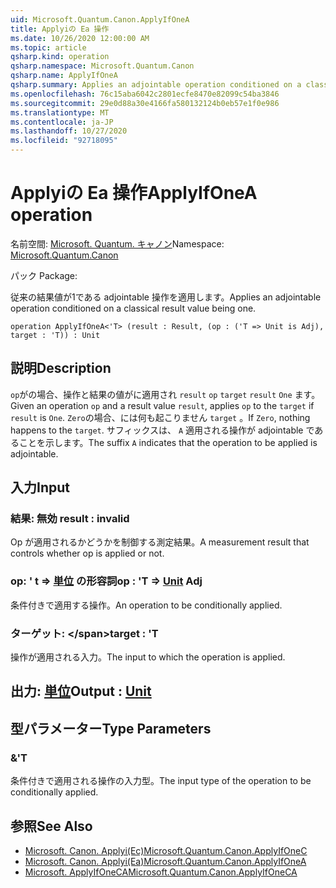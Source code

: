 ```yaml
---
uid: Microsoft.Quantum.Canon.ApplyIfOneA
title: Applyiの Ea 操作
ms.date: 10/26/2020 12:00:00 AM
ms.topic: article
qsharp.kind: operation
qsharp.namespace: Microsoft.Quantum.Canon
qsharp.name: ApplyIfOneA
qsharp.summary: Applies an adjointable operation conditioned on a classical result value being one.
ms.openlocfilehash: 76c15aba6042c2801ecfe8470e82099c54ba3846
ms.sourcegitcommit: 29e0d88a30e4166fa580132124b0eb57e1f0e986
ms.translationtype: MT
ms.contentlocale: ja-JP
ms.lasthandoff: 10/27/2020
ms.locfileid: "92718095"
---
```

# <a name="applyifonea-operation"></a><span data-ttu-id="f7c97-102">Applyiの Ea 操作</span><span class="sxs-lookup"><span data-stu-id="f7c97-102">ApplyIfOneA operation</span></span>

<span data-ttu-id="f7c97-103">名前空間: [Microsoft. Quantum. キャノン](xref:Microsoft.Quantum.Canon)</span><span class="sxs-lookup"><span data-stu-id="f7c97-103">Namespace: [Microsoft.Quantum.Canon](xref:Microsoft.Quantum.Canon)</span></span>

<span data-ttu-id="f7c97-104">パック [](https://nuget.org/packages/)</span><span class="sxs-lookup"><span data-stu-id="f7c97-104">Package: [](https://nuget.org/packages/)</span></span>


<span data-ttu-id="f7c97-105">従来の結果値が1である adjointable 操作を適用します。</span><span class="sxs-lookup"><span data-stu-id="f7c97-105">Applies an adjointable operation conditioned on a classical result value being one.</span></span>

```qsharp
operation ApplyIfOneA<'T> (result : Result, (op : ('T => Unit is Adj), target : 'T)) : Unit
```


## <a name="description"></a><span data-ttu-id="f7c97-106">説明</span><span class="sxs-lookup"><span data-stu-id="f7c97-106">Description</span></span>

<span data-ttu-id="f7c97-107">`op`がの場合、操作と結果の値がに適用され `result` `op` `target` `result` `One` ます。</span><span class="sxs-lookup"><span data-stu-id="f7c97-107">Given an operation `op` and a result value `result`, applies `op` to the `target` if `result` is `One`.</span></span> <span data-ttu-id="f7c97-108">`Zero`の場合、には何も起こりません `target` 。</span><span class="sxs-lookup"><span data-stu-id="f7c97-108">If `Zero`, nothing happens to the `target`.</span></span>
<span data-ttu-id="f7c97-109">サフィックスは、 `A` 適用される操作が adjointable であることを示します。</span><span class="sxs-lookup"><span data-stu-id="f7c97-109">The suffix `A` indicates that the operation to be applied is adjointable.</span></span>

## <a name="input"></a><span data-ttu-id="f7c97-110">入力</span><span class="sxs-lookup"><span data-stu-id="f7c97-110">Input</span></span>

### <a name="result--__invalidresult__"></a><span data-ttu-id="f7c97-111">結果: __無効 <Result>__</span><span class="sxs-lookup"><span data-stu-id="f7c97-111">result : __invalid<Result>__</span></span>

<span data-ttu-id="f7c97-112">Op が適用されるかどうかを制御する測定結果。</span><span class="sxs-lookup"><span data-stu-id="f7c97-112">A measurement result that controls whether op is applied or not.</span></span>


### <a name="op--t--unit-adj"></a><span data-ttu-id="f7c97-113">op: ' t => [単位](xref:microsoft.quantum.lang-ref.unit) の形容詞</span><span class="sxs-lookup"><span data-stu-id="f7c97-113">op : 'T => [Unit](xref:microsoft.quantum.lang-ref.unit) Adj</span></span>

<span data-ttu-id="f7c97-114">条件付きで適用する操作。</span><span class="sxs-lookup"><span data-stu-id="f7c97-114">An operation to be conditionally applied.</span></span>


### <a name="target--t"></a><span data-ttu-id="f7c97-115">ターゲット: \</span><span class="sxs-lookup"><span data-stu-id="f7c97-115">target : 'T</span></span>

<span data-ttu-id="f7c97-116">操作が適用される入力。</span><span class="sxs-lookup"><span data-stu-id="f7c97-116">The input to which the operation is applied.</span></span>



## <a name="output--unit"></a><span data-ttu-id="f7c97-117">出力: [単位](xref:microsoft.quantum.lang-ref.unit)</span><span class="sxs-lookup"><span data-stu-id="f7c97-117">Output : [Unit](xref:microsoft.quantum.lang-ref.unit)</span></span>



## <a name="type-parameters"></a><span data-ttu-id="f7c97-118">型パラメーター</span><span class="sxs-lookup"><span data-stu-id="f7c97-118">Type Parameters</span></span>

### <a name="t"></a><span data-ttu-id="f7c97-119">&</span><span class="sxs-lookup"><span data-stu-id="f7c97-119">'T</span></span>

<span data-ttu-id="f7c97-120">条件付きで適用される操作の入力型。</span><span class="sxs-lookup"><span data-stu-id="f7c97-120">The input type of the operation to be conditionally applied.</span></span>

## <a name="see-also"></a><span data-ttu-id="f7c97-121">参照</span><span class="sxs-lookup"><span data-stu-id="f7c97-121">See Also</span></span>

- [<span data-ttu-id="f7c97-122">Microsoft. Canon. Applyi(Ec)</span><span class="sxs-lookup"><span data-stu-id="f7c97-122">Microsoft.Quantum.Canon.ApplyIfOneC</span></span>](xref:Microsoft.Quantum.Canon.ApplyIfOneC)
- [<span data-ttu-id="f7c97-123">Microsoft. Canon. Applyi(Ea)</span><span class="sxs-lookup"><span data-stu-id="f7c97-123">Microsoft.Quantum.Canon.ApplyIfOneA</span></span>](xref:Microsoft.Quantum.Canon.ApplyIfOneA)
- [<span data-ttu-id="f7c97-124">Microsoft. ApplyIfOneCA</span><span class="sxs-lookup"><span data-stu-id="f7c97-124">Microsoft.Quantum.Canon.ApplyIfOneCA</span></span>](xref:Microsoft.Quantum.Canon.ApplyIfOneCA)